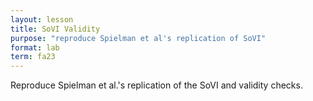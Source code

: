 ```yaml
---
layout: lesson
title: SoVI Validity
purpose: "reproduce Spielman et al's replication of SoVI"
format: lab
term: fa23
---
```


Reproduce Spielman et al.'s replication of the SoVI and validity checks.
